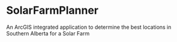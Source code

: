 # SolarFarmPlanner
An ArcGIS integrated application to determine the best locations in Southern Alberta for a Solar Farm
